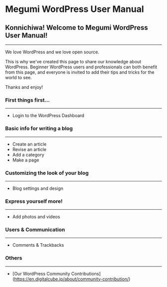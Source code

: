 # Megumi WordPress User Manual 

## Konnichiwa! Welcome to Megumi WordPress User Manual! 
-------------------------------------------------------

We love WordPress and we love open source. 

This is why we've created this page to share our knowledge about WordPress. Beginner WordPress users and professionals can both benefit from this page, and everyone is invited to add their tips and tricks for the world to see. 

Thanks and enjoy!

### First things first...
-------------------------
* Login to the WordPress Dashboard

### Basic info for writing a blog
---------------------------------
* Create an article 
* Revise an article 
* Add a category 
* Make a page 

### Customizing the look of your blog
-------------------------------------
* Blog settings and design 

### Express yourself more!
--------------------------
* Add photos and videos

### Users & Communication
-------------------------
* Comments & Trackbacks 

### Others
----------
* [Our WordPress Community Contributions] (https://en.digitalcube.jp/about/community-contribution/)




